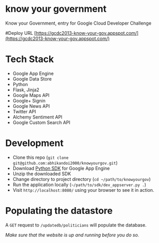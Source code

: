 # know your government

Know your Government, entry for Google Cloud Developer Challenge

#Deploy URL
[https://gcdc2013-know-your-gov.appspot.com/](https://gcdc2013-know-your-gov.appspot.com/)

# Tech Stack

* Google App Engine
* Google Data Store
* Python
* Flask, Jinja2
* Google Maps API
* Google+ Signin
* Google News API
* Twitter API
* Alchemy Sentiment API
* Google Custom Search API

# Development

* Clone this repo (`git clone git@github.com:abhikandoi2000/knowyourgov.git`)
* Download [Python SDK](https://developers.google.com/appengine/downloads#Google_App_Engine_SDK_for_Python "Python SDK for Google App Engine") for Google App Engine
* Unzip the downloaded SDK
* Change directory to project directory (`cd ~/path/to/knowyourgov`)
* Run the application locally (`~/path/to/sdk/dev_appserver.py .`)
* Visit `http://localhost:8080/` using your browser to see it in action.

# Populating the datastore

A `GET` request to `/updatedb/politicians` will populate the database.

*Make sure that the website is up and running before you do so.*

